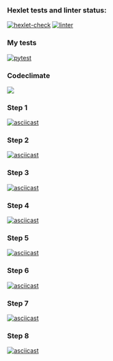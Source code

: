 ### Hexlet tests and linter status:
[![hexlet-check](https://github.com/Nella611/python-project-lvl2/actions/workflows/hexlet-check.yml/badge.svg)](https://github.com/Nella611/python-project-lvl2/actions/workflows/hexlet-check.yml)
[![linter](https://github.com/Nella611/python-project-lvl2/actions/workflows/push.yml/badge.svg)](https://github.com/Nella611/python-project-lvl2/actions/workflows/push.yml)

### My tests

[![pytest](https://github.com/Nella611/python-project-lvl2/actions/workflows/tests.yml/badge.svg)](https://github.com/Nella611/python-project-lvl2/actions/workflows/tests.yml)

### Codeclimate
<a href="https://codeclimate.com/github/Nella611/python-project-lvl2/maintainability"><img src="https://api.codeclimate.com/v1/badges/cffe4b847322cd45b0e5/maintainability" /></a>

### Step 1
[![asciicast](https://asciinema.org/a/aeesiEZXekU0egLg9jIRFY5hZ.svg)](https://asciinema.org/a/aeesiEZXekU0egLg9jIRFY5hZ)

### Step 2
[![asciicast](https://asciinema.org/a/aeesiEZXekU0egLg9jIRFY5hZ.svg)](https://asciinema.org/a/aeesiEZXekU0egLg9jIRFY5hZ)

### Step 3
[![asciicast](https://asciinema.org/a/0VQa12ac0b5UXxSfUHlc0Ghla.svg)](https://asciinema.org/a/0VQa12ac0b5UXxSfUHlc0Ghla)

### Step 4
[![asciicast](https://asciinema.org/a/RfYnjkzkmr7BlJxzarocsgjK8.svg)](https://asciinema.org/a/RfYnjkzkmr7BlJxzarocsgjK8)

### Step 5
[![asciicast](https://asciinema.org/a/H3HogdplZO7U6onhy7rv5cWB1.svg)](https://asciinema.org/a/H3HogdplZO7U6onhy7rv5cWB1)

### Step 6
[![asciicast](https://asciinema.org/a/tbZudXIUrdsFHjbl3FLz7s9NV.svg)](https://asciinema.org/a/tbZudXIUrdsFHjbl3FLz7s9NV)

### Step 7
[![asciicast](https://asciinema.org/a/dKYzasJVs3xxyU1cJ5mNlvutc.svg)](https://asciinema.org/a/dKYzasJVs3xxyU1cJ5mNlvutc)

### Step 8
[![asciicast](https://asciinema.org/a/dGSbcqRDceUmWdhNTke8zmFh4.svg)](https://asciinema.org/a/dGSbcqRDceUmWdhNTke8zmFh4)


